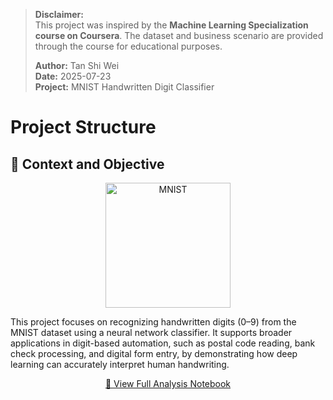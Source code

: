 > **Disclaimer:**  
> This project was inspired by the **Machine Learning Specialization course on Coursera**. The dataset and business scenario are provided through the course for educational purposes.
> 
> **Author:** Tan Shi Wei  
> **Date:** 2025-07-23  
> **Project:** MNIST Handwritten Digit Classifier

# Project Structure

## 📌 Context and Objective

<p align="center">
  <img src="https://github.com/user-attachments/assets/eafe2cb4-5743-4274-ba64-cc330b9a2c2c" alt="MNIST" width="200" height="200" />
</p>

This project focuses on recognizing handwritten digits (0–9) from the MNIST dataset using a neural network classifier. It supports broader applications in digit-based automation, such as postal code reading, bank check processing, and digital form entry, by demonstrating how deep learning can accurately interpret human handwriting.

<div style="text-align: center;">
  <a href="https://github.com/shiweitan0/Python/blob/main/mnist_project/C2_W2_Assignment.ipynb" target="_blank">
    🔗 View Full Analysis Notebook
  </a>
</div>
